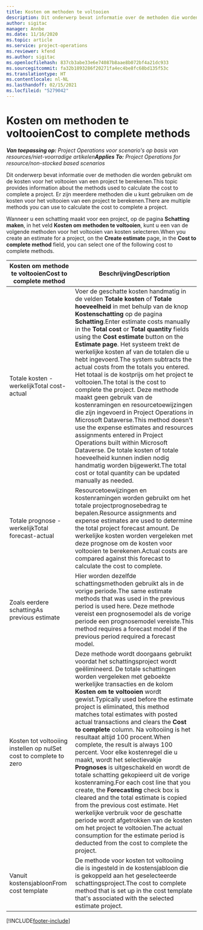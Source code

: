 ```yaml
---
title: Kosten om methoden te voltooien
description: Dit onderwerp bevat informatie over de methoden die worden gebruikt om de kosten voor het voltooien van een project te berekenen.
author: sigitac
manager: Annbe
ms.date: 11/16/2020
ms.topic: article
ms.service: project-operations
ms.reviewer: kfend
ms.author: sigitac
ms.openlocfilehash: 837cb3abe33e6e74087b8aae8b072bf4a21dc933
ms.sourcegitcommit: fa32b1893286f20271fa4ec4be8fc68bd135f53c
ms.translationtype: HT
ms.contentlocale: nl-NL
ms.lasthandoff: 02/15/2021
ms.locfileid: "5279042"
---
```

# <a name="cost-to-complete-methods"></a><span data-ttu-id="f7aea-103">Kosten om methoden te voltooien</span><span class="sxs-lookup"><span data-stu-id="f7aea-103">Cost to complete methods</span></span>

<span data-ttu-id="f7aea-104">_**Van toepassing op:** Project Operations voor scenario's op basis van resources/niet-voorradige artikelen_</span><span class="sxs-lookup"><span data-stu-id="f7aea-104">_**Applies To:** Project Operations for resource/non-stocked based scenarios_</span></span>

<span data-ttu-id="f7aea-105">Dit onderwerp bevat informatie over de methoden die worden gebruikt om de kosten voor het voltooien van een project te berekenen.</span><span class="sxs-lookup"><span data-stu-id="f7aea-105">This topic provides information about the methods used to calculate the cost to complete a project.</span></span> <span data-ttu-id="f7aea-106">Er zijn meerdere methoden die u kunt gebruiken om de kosten voor het voltooien van een project te berekenen.</span><span class="sxs-lookup"><span data-stu-id="f7aea-106">There are multiple methods you can use to calculate the cost to complete a project.</span></span> 

<span data-ttu-id="f7aea-107">Wanneer u een schatting maakt voor een project, op de pagina **Schatting maken**, in het veld **Kosten om methoden te voltooien**, kunt u een van de volgende methoden voor het voltooien van kosten selecteren.</span><span class="sxs-lookup"><span data-stu-id="f7aea-107">When you create an estimate for a project, on the **Create estimate** page, in the **Cost to complete method** field, you can select one of the following cost to complete methods.</span></span>

| <span data-ttu-id="f7aea-108">Kosten om methode te voltooien</span><span class="sxs-lookup"><span data-stu-id="f7aea-108">Cost to complete method</span></span>    | <span data-ttu-id="f7aea-109">Beschrijving</span><span class="sxs-lookup"><span data-stu-id="f7aea-109">Description</span></span>                                                                                                                                                                                                                                                                                                                                                                                                                                                                                        |
|------------------------------|----------------------------------------------------------------------------------------------------------------------------------------------------------------------------------------------------------------------------------------------------------------------------------------------------------------------------------------------------------------------------------------------------------------------------------------------------------------------------------------------------|
| <span data-ttu-id="f7aea-110">Totale kosten - werkelijk</span><span class="sxs-lookup"><span data-stu-id="f7aea-110">Total cost-actual</span></span>            | <span data-ttu-id="f7aea-111">Voer de geschatte kosten handmatig in de velden **Totale kosten** of **Totale hoeveelheid** in met behulp van de knop **Kostenschatting** op de pagina **Schatting**.</span><span class="sxs-lookup"><span data-stu-id="f7aea-111">Enter estimate costs manually in the **Total cost** or **Total quantity** fields using the **Cost estimate** button on the **Estimate page**.</span></span> <span data-ttu-id="f7aea-112">Het systeem trekt de werkelijke kosten af van de totalen die u hebt ingevoerd.</span><span class="sxs-lookup"><span data-stu-id="f7aea-112">The system subtracts the actual costs from the totals you entered.</span></span> <span data-ttu-id="f7aea-113">Het totaal is de kostprijs om het project te voltooien.</span><span class="sxs-lookup"><span data-stu-id="f7aea-113">The total is the cost to complete the project.</span></span> <span data-ttu-id="f7aea-114">Deze methode maakt geen gebruik van de kostenramingen en resourcetoewijzingen die zijn ingevoerd in Project Operations in Microsoft Dataverse.</span><span class="sxs-lookup"><span data-stu-id="f7aea-114">This method doesn't use the expense estimates and resources assignments entered in Project Operations built within Microsoft Dataverse.</span></span> <span data-ttu-id="f7aea-115">De totale kosten of totale hoeveelheid kunnen indien nodig handmatig worden bijgewerkt.</span><span class="sxs-lookup"><span data-stu-id="f7aea-115">The total cost or total quantity can be updated manually as needed.</span></span>  |
| <span data-ttu-id="f7aea-116">Totale prognose - werkelijk</span><span class="sxs-lookup"><span data-stu-id="f7aea-116">Total forecast-actual</span></span>        | <span data-ttu-id="f7aea-117">Resourcetoewijzingen en kostenramingen worden gebruikt om het totale projectprognosebedrag te bepalen.</span><span class="sxs-lookup"><span data-stu-id="f7aea-117">Resource assignments and expense estimates are used to determine the total project forecast amount.</span></span> <span data-ttu-id="f7aea-118">De werkelijke kosten worden vergeleken met deze prognose om de kosten voor voltooien te berekenen.</span><span class="sxs-lookup"><span data-stu-id="f7aea-118">Actual costs are compared against this forecast to calculate the cost to complete.</span></span>                                                                                                                                                                                                                                                                          |
| <span data-ttu-id="f7aea-119">Zoals eerdere schatting</span><span class="sxs-lookup"><span data-stu-id="f7aea-119">As previous estimate</span></span>         | <span data-ttu-id="f7aea-120">Hier worden dezelfde schattingsmethoden gebruikt als in de vorige periode.</span><span class="sxs-lookup"><span data-stu-id="f7aea-120">The same estimate methods that was used in the previous period is used here.</span></span> <span data-ttu-id="f7aea-121">Deze methode vereist een prognosemodel als de vorige periode een prognosemodel vereiste.</span><span class="sxs-lookup"><span data-stu-id="f7aea-121">This method requires a forecast model if the previous period required a forecast model.</span></span>                                                                                                                                                                                                                                                                                                                           |
| <span data-ttu-id="f7aea-122">Kosten tot voltooiing instellen op nul</span><span class="sxs-lookup"><span data-stu-id="f7aea-122">Set cost to complete to zero</span></span> | <span data-ttu-id="f7aea-123">Deze methode wordt doorgaans gebruikt voordat het schattingsproject wordt geëlimineerd. De totale schattingen worden vergeleken met geboekte werkelijke transacties en de kolom **Kosten om te voltooien** wordt gewist.</span><span class="sxs-lookup"><span data-stu-id="f7aea-123">Typically used before the estimate project is eliminated, this method matches total estimates with posted actual transactions and clears the **Cost to complete** column.</span></span> <span data-ttu-id="f7aea-124">Na voltooiing is het resultaat altijd 100 procent.</span><span class="sxs-lookup"><span data-stu-id="f7aea-124">When complete, the result is always 100 percent.</span></span> <span data-ttu-id="f7aea-125">Voor elke kostenregel die u maakt, wordt het selectievakje **Prognoses** is uitgeschakeld en wordt de totale schatting gekopieerd uit de vorige kostenraming.</span><span class="sxs-lookup"><span data-stu-id="f7aea-125">For each cost line that you create, the **Forecasting** check box is cleared and the total estimate is copied from the previous cost estimate.</span></span> <span data-ttu-id="f7aea-126">Het werkelijke verbruik voor de geschatte periode wordt afgetrokken van de kosten om het project te voltooien.</span><span class="sxs-lookup"><span data-stu-id="f7aea-126">The actual consumption for the estimate period is deducted from the cost to complete the project.</span></span>              |
| <span data-ttu-id="f7aea-127">Vanuit kostensjabloon</span><span class="sxs-lookup"><span data-stu-id="f7aea-127">From cost template</span></span>           | <span data-ttu-id="f7aea-128">De methode voor kosten tot voltooiing die is ingesteld in de kostensjabloon die is gekoppeld aan het geselecteerde schattingsproject.</span><span class="sxs-lookup"><span data-stu-id="f7aea-128">The cost to complete method that is set up in the cost template that's associated with the selected estimate project.</span></span>                                                                                                                                                                                                                                                                                                                                                                          |


[!INCLUDE[footer-include](../includes/footer-banner.md)]